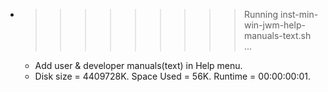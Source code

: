 * >>>>>>>>> Running inst-min-win-jwm-help-manuals-text.sh ...
  * Add user & developer manuals(text) in Help menu.
  * Disk size = 4409728K. Space Used = 56K. Runtime = 00:00:00:01.
